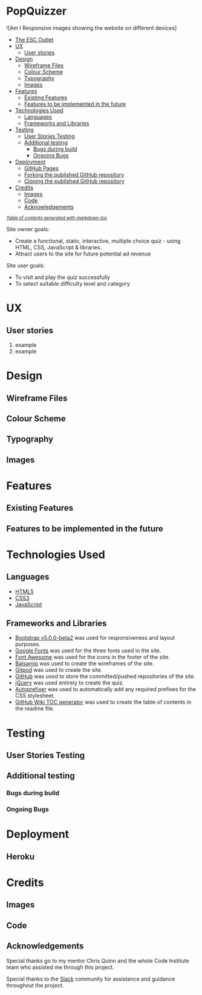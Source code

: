 # PopQuizzer



![Am I Responsive images showing the website on different devices]

- [The ESC Outlet](#the-esc-outlet)
- [UX](#ux)
  * [User stories](#user-stories)
- [Design](#design)
  * [Wireframe Files](#wireframe-files)
  * [Colour Scheme](#colour-scheme)
  * [Typography](#typography)
  * [Images](#images)
- [Features](#features)
  * [Existing Features](#existing-features)
  * [Features to be implemented in the future](#features-to-be-implemented-in-the-future)
- [Technologies Used](#technologies-used)
  * [Languages](#languages)
  * [Frameworks and Libraries](#frameworks-and-libraries)
- [Testing](#testing)
  * [User Stories Testing](#user-stories-testing)
  * [Additional testing](#additional-testing)
    + [Bugs during build](#bugs-during-build)
    + [Ongoing Bugs](#ongoing-bugs)
- [Deployment](#deployment)
  * [GitHub Pages](#github-pages)
  * [Forking the published GitHub repository](#forking-the-published-github-repository)
  * [Cloning the published GitHub repository](#cloning-the-published-github-repository)
- [Credits](#credits)
  * [Images](#images-1)
  * [Code](#code)
  * [Acknowledgements](#acknowledgements)

<small><i><a href='http://ecotrust-canada.github.io/markdown-toc/'>Table of contents generated with markdown-toc</a></i></small>


Site owner goals:
* Create a functional, static, interactive, multiple choice quiz - using HTML, CSS, JavaScript & libraries.
* Attract users to the site for future potential ad revenue

Site user goals:
* To visit and play the quiz successfully
* To select suitable difficulty level and category 

# UX

## User stories

1. example
1. example

# Design

## Wireframe Files


## Colour Scheme



## Typography



## Images


     
# Features


## Existing Features


## Features to be implemented in the future


# Technologies Used


## Languages

* [HTML5](https://en.wikipedia.org/wiki/HTML5)
* [CSS3](https://en.wikipedia.org/wiki/CSS#CSS_3)
* [JavaScript](https://en.wikipedia.org/wiki/JavaScript)


## Frameworks and Libraries

* [Bootstrap v5.0.0-beta2](https://getbootstrap.com/) was used for responsiveness and layout purposes.
* [Google Fonts](https://fonts.google.com/) was used for the three fonts used in the site.
* [Font Awesome](https://fontawesome.com/) was used for the icons in the footer of the site.
* [Balsamiq](https://balsamiq.com/) was used to create the wireframes of the site.
* [Gitpod](https://www.gitpod.io/) was used to create the site.
* [GitHub](https://github.com/) was used to store the committed/pushed repositories of the site.
* [jQuery](https://en.wikipedia.org/wiki/JQuery) was used entirely to create the quiz.
* [Autoprefixer](https://autoprefixer.github.io/) was used to automatically add any required prefixes for the CSS stylesheet.
* [GitHub Wiki TOC generator](https://ecotrust-canada.github.io/markdown-toc/) was used to create the table of contents in the readme file.

# Testing

## User Stories Testing



## Additional testing


### Bugs during build


### Ongoing Bugs



# Deployment


## Heroku


# Credits


## Images


## Code


## Acknowledgements

Special thanks go to my mentor Chris Quinn and the whole Code Institute team who assisted me through this project.

Special thanks to the [Slack](https://slack.com/intl/en-ie/) community for assistance and guidance throughout the project.